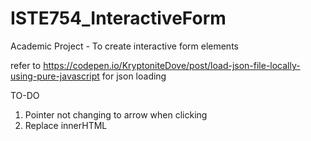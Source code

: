 # ISTE754_InteractiveForm
Academic Project - To create interactive form elements 

refer to https://codepen.io/KryptoniteDove/post/load-json-file-locally-using-pure-javascript for json loading

TO-DO
1. Pointer not changing to arrow when clicking
2. Replace innerHTML
